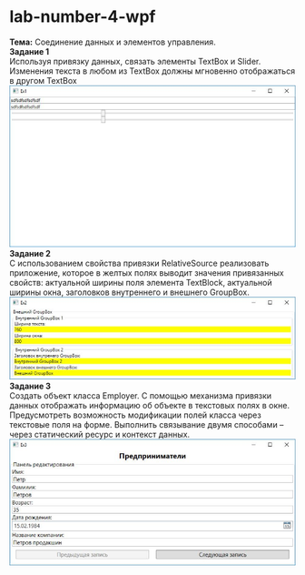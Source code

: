# lab-number-4-wpf
**Тема:** Соединение данных и элементов управления.<br>
**Задание 1**<br> 
Используя привязку данных, связать элементы TextBox и Slider. 
Изменения текста в любом из TextBox должны мгновенно отображаться в другом TextBox
![Иллюстрация к проекту](https://github.com/yurachern/lab-number-4-wpf/blob/master/interface1.JPG)<br>
**Задание 2**<br> 
С использованием свойства привязки RelativeSource реализовать приложение, которое в желтых полях выводит значения привязанных свойств: 
актуальной ширины поля элемента TextBlock, актуальной ширины окна, заголовков внутреннего и внешнего GroupBox.
![Иллюстрация к проекту](https://github.com/yurachern/lab-number-4-wpf/blob/master/interface2.JPG)<br>
**Задание 3**<br>
Создать объект класса Employer. С помощью механизма привязки данных отображать информацию об объекте в текстовых полях в окне. 
Предусмотреть возможность модификации полей класса через текстовые поля на форме. 
Выполнить связывание двумя способами – через статический ресурс и контекст данных.
![Иллюстрация к проекту](https://github.com/yurachern/lab-number-4-wpf/blob/master/interface3.JPG)<br>
